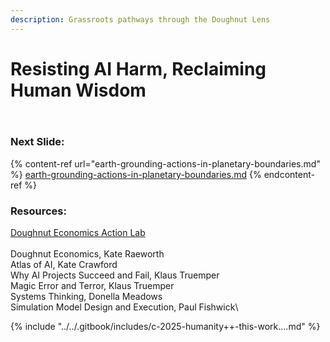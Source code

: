 ```yaml
---
description: Grassroots pathways through the Doughnut Lens
---
```


# Resisting AI Harm, Reclaiming Human Wisdom

<figure><img src="../../.gitbook/assets/Screenshot 2025-08-14 at 4.19.44 PM.png" alt=""><figcaption></figcaption></figure>

<figure><img src="../../.gitbook/assets/Screenshot 2025-08-14 at 4.35.37 PM.png" alt=""><figcaption></figcaption></figure>

### Next Slide:

{% content-ref url="earth-grounding-actions-in-planetary-boundaries.md" %}
[earth-grounding-actions-in-planetary-boundaries.md](earth-grounding-actions-in-planetary-boundaries.md)
{% endcontent-ref %}

### Resources:

[Doughnut Economics Action Lab](https://doughnuteconomics.org/)\
\
Doughnut Economics, Kate Raeworth\
Atlas of AI, Kate Crawford\
Why AI Projects Succeed and Fail, Klaus Truemper\
Magic Error and Terror, Klaus Truemper\
Systems Thinking, Donella Meadows\
Simulation Model Design and Execution, Paul Fishwick\


{% include "../../.gitbook/includes/c-2025-humanity++-this-work....md" %}
